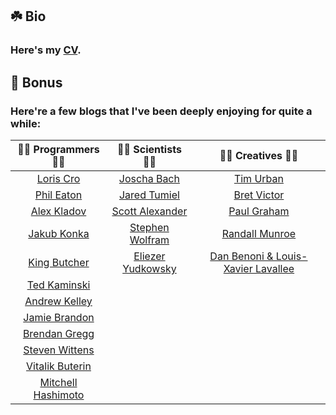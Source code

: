 ## ☘️ Bio

### Here's my [CV](https://tensorush.github.io/cv/en.pdf).

## 🎁 Bonus

### Here're a few blogs that I've been deeply enjoying for quite a while:

|                    🧑‍💻 Programmers 👩‍💻                    |                       🧑‍🔬 Scientists 👩‍🔬                        |                    🧑‍🎨 Creatives 👩‍🎨                     |
|:-------------------------------------------------------------:|:-------------------------------------------------------------------:|:------------------------------------------------------------:|
|            [Loris Cro](https://kristoff.it/blog/)             |                   [Joscha Bach](http://bach.ai/)                    |         [Tim Urban](https://waitbutwhy.com/archive)          |
|          [Phil Eaton](https://notes.eatonphil.com/)           |         [Jared Tumiel](https://jaredtumiel.github.io/blog/)         |            [Bret Victor](http://worrydream.com/)             |
|           [Alex Kladov](https://matklad.github.io/)           |       [Scott Alexander](https://astralcodexten.substack.com/)       |      [Paul Graham](http://paulgraham.com/articles.html)      |
|           [Jakub Konka](http://www.jakubkonka.com/)           | [Stephen Wolfram](https://writings.stephenwolfram.com/all-by-date/) |         [Randall Munroe](https://xkcd.com/archive/)          |
|              [King Butcher](https://kprotty.me/)              |       [Eliezer Yudkowsky](https://www.yudkowsky.net/sitemap)        | [Dan Benoni & Louis-Xavier Lavallee](https://growth.design/) |
|       [Ted Kaminski](https://www.tedinski.com/archive/)       |                                                                     |                                                              |
|           [Andrew Kelley](https://andrewkelley.me/)           |                                                                     |                                                              |
|     [Jamie Brandon](https://www.scattered-thoughts.net/)      |                                                                     |                                                              |
| [Brendan Gregg](https://www.brendangregg.com/blog/index.html) |                                                                     |                                                              |
|              [Steven Wittens](https://acko.net/)              |                                                                     |                                                              |
|            [Vitalik Buterin](https://vitalik.ca/)             |                                                                     |                                                              |
|      [Mitchell Hashimoto](https://mitchellh.com/writing)      |                                                                     |                                                              |
